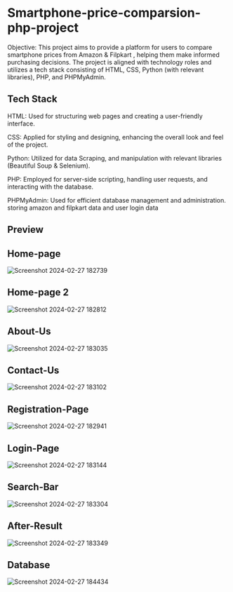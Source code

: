 # Smartphone-price-comparsion-php-project

Objective:  This project aims to provide a platform for users to compare smartphone prices from Amazon & Filpkart , helping them make informed purchasing decisions. The project is aligned with technology roles and utilizes a tech stack consisting of HTML, CSS, Python (with relevant libraries), PHP, and PHPMyAdmin.

## Tech Stack
HTML: Used for structuring web pages and creating a user-friendly interface.

CSS: Applied for styling and designing, enhancing the overall look and feel of the project.

Python: Utilized for  data Scraping, and manipulation with relevant libraries (Beautiful Soup & Selenium).

PHP: Employed for server-side scripting, handling user requests, and interacting with the database.

PHPMyAdmin: Used for efficient database management and administration. storing amazon and filpkart data and user login data

## Preview

## Home-page 

![Screenshot 2024-02-27 182739](https://github.com/Shivam8369/smartphone-price-comparsion-php-project/assets/96806019/a3082db9-fbb3-4ddc-9a5b-8a80eef08467)

## Home-page 2

![Screenshot 2024-02-27 182812](https://github.com/Shivam8369/smartphone-price-comparsion-php-project/assets/96806019/b4602393-2be5-429b-8d48-6d2bb244a627)

## About-Us

![Screenshot 2024-02-27 183035](https://github.com/Shivam8369/smartphone-price-comparsion-php-project/assets/96806019/39aa5a9a-d560-4cc3-b75b-b4c8944cf1ec)

## Contact-Us

![Screenshot 2024-02-27 183102](https://github.com/Shivam8369/smartphone-price-comparsion-php-project/assets/96806019/90aa2ddc-9ac6-4e8c-a141-681678ee5fdb)


## Registration-Page

![Screenshot 2024-02-27 182941](https://github.com/Shivam8369/smartphone-price-comparsion-php-project/assets/96806019/9bdff34d-8931-4156-a48a-abd8c8ee5e6f)


## Login-Page

![Screenshot 2024-02-27 183144](https://github.com/Shivam8369/smartphone-price-comparsion-php-project/assets/96806019/cecf0faa-c559-4f4c-9c46-7be9c2426ba2)


## Search-Bar

![Screenshot 2024-02-27 183304](https://github.com/Shivam8369/smartphone-price-comparsion-php-project/assets/96806019/1111aaf7-0511-491a-9cad-4dda26e089ba)

## After-Result

![Screenshot 2024-02-27 183349](https://github.com/Shivam8369/smartphone-price-comparsion-php-project/assets/96806019/708ecc23-6946-436a-8a5f-d961eb8dbf5f)

## Database

![Screenshot 2024-02-27 184434](https://github.com/Shivam8369/smartphone-price-comparsion-php-project/assets/96806019/9e8468fa-e4f7-41c4-abfb-ea609999ec94)
